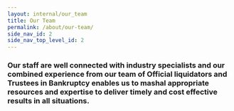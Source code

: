 ```yaml
---
layout: internal/our_team
title: Our Team
permalink: /about/our-team/
side_nav_id: 2
side_nav_top_level_id: 2
---
```


<!--- This child document initializes the page in Jekyll. -->

### Our staff are well connected with industry specialists and our combined experience from our team of Official liquidators and Trustees in Bankruptcy enables us to mashal appropriate resources and expertise to deliver timely and cost effective results in all situations.